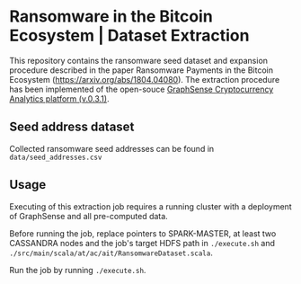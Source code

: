 # Ransomware in the Bitcoin Ecosystem | Dataset Extraction

This repository contains the ransomware seed dataset and expansion procedure
described in the paper Ransomware Payments in the Bitcoin Ecosystem (https://arxiv.org/abs/1804.04080). The
extraction procedure has been implemented of the open-souce [GraphSense
Cryptocurrency Analytics platform (v.0.3.1)](http://graphsense.info/).

## Seed address dataset

Collected ransomware seed addresses can be found in `data/seed_addresses.csv`

## Usage

Executing of this extraction job requires a running cluster with a deployment
of GraphSense and all pre-computed data.

Before running the job, replace pointers to SPARK-MASTER, at least two CASSANDRA
nodes and the job's target HDFS path in `./execute.sh` and `./src/main/scala/at/ac/ait/RansomwareDataset.scala`.

Run the job by running `./execute.sh`.
